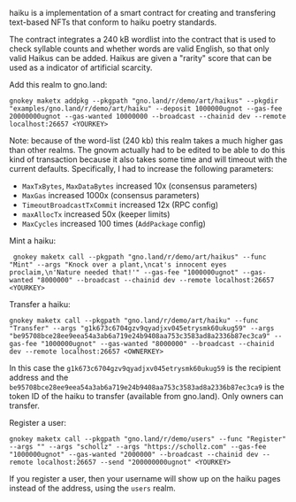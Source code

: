 haiku is a implementation of a smart contract for creating and transfering text-based NFTs that conform to haiku poetry standards. 

The contract integrates a 240 kB wordlist into the contract that is used to check syllable counts and whether words are valid English, so that only valid Haikus can be added. Haikus are given a "rarity" score that can be used as a indicator of artificial scarcity. 

Add this realm to gno.land:

    gnokey maketx addpkg --pkgpath "gno.land/r/demo/art/haikus" --pkgdir "examples/gno.land/r/demo/art/haiku" --deposit 1000000ugnot --gas-fee 20000000ugnot --gas-wanted 10000000 --broadcast --chainid dev --remote localhost:26657 <YOURKEY>

Note: because of the word-list (240 kb) this realm takes a much higher gas than other realms. The gnovm actually had to be edited to be able to do this kind of transaction because it also takes some time and will timeout with the current defaults. Specifically, I had to increase the following parameters:

- `MaxTxBytes`, `MaxDataBytes` increased 10x (consensus parameters)
- `MaxGas` increased 1000x (consensus parameters)
- `TimeoutBroadcastTxCommit` increased 12x (RPC config)
- `maxAllocTx` increased 50x (keeper limits)
- `MaxCycles` increased 100 times (`AddPackage` config)


Mint a haiku:

     gnokey maketx call --pkgpath "gno.land/r/demo/art/haikus" --func "Mint" --args "Knock over a plant,\ncat's innocent eyes proclaim,\n'Nature needed that!'" --gas-fee "1000000ugnot" --gas-wanted "8000000" --broadcast --chainid dev --remote localhost:26657  <YOURKEY>

Transfer a haiku:

    gnokey maketx call --pkgpath "gno.land/r/demo/art/haiku" --func "Transfer" --args "g1k673c6704gzv9qyadjxv045etrysmk60ukug59" --args "be95708bce28ee9eea54a3ab6a719e24b9408aa753c3583ad8a2336b87ec3ca9" --gas-fee "1000000ugnot" --gas-wanted "8000000" --broadcast --chainid dev --remote localhost:26657 <OWNERKEY>

In this case the `g1k673c6704gzv9qyadjxv045etrysmk60ukug59` is the recipient address and the `be95708bce28ee9eea54a3ab6a719e24b9408aa753c3583ad8a2336b87ec3ca9` is the token ID of the haiku to transfer (available from gno.land). Only owners can transfer.

Register a user:

    gnokey maketx call --pkgpath "gno.land/r/demo/users" --func "Register" --args "" --args "schollz" --args "https://schollz.com" --gas-fee "1000000ugnot" --gas-wanted "2000000" --broadcast --chainid dev --remote localhost:26657 --send "200000000ugnot" <YOURKEY>

If you register a user, then your username will show up on the haiku pages instead of the address, using the `users` realm.



